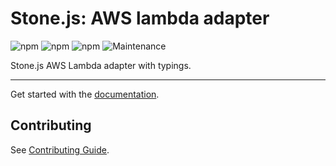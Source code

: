 # Stone.js: AWS lambda adapter

![npm](https://img.shields.io/npm/l/@stonejs-community/aws-lambda-adapter)
![npm](https://img.shields.io/npm/v/@stonejs-community/aws-lambda-adapter)
![npm](https://img.shields.io/npm/dm/@stonejs-community/aws-lambda-adapter)
![Maintenance](https://img.shields.io/maintenance/yes/2024)

Stone.js AWS Lambda adapter with typings.

---

Get started with the [documentation](https://stonejs.com/cookbook/aws-lambda-adapter).


## Contributing

See [Contributing Guide](https://github.com/stonejs-community/aws-lambda-adapter/blob/main/CONTRIBUTING.md).